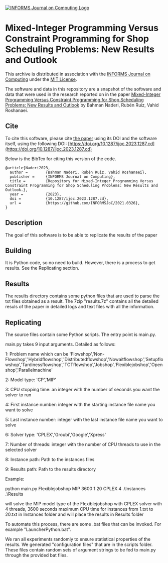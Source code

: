 [![INFORMS Journal on Computing Logo](https://INFORMSJoC.github.io/logos/INFORMS_Journal_on_Computing_Header.jpg)](https://pubsonline.informs.org/journal/ijoc)

# Mixed-Integer Programming Versus Constraint Programming for Shop Scheduling Problems: New Results and Outlook

This archive is distributed in association with the [INFORMS Journal on
Computing](https://pubsonline.informs.org/journal/ijoc) under the [MIT License](LICENSE).

The software and data in this repository are a snapshot of the software and data
that were used in the research reported on in the paper 
[Mixed-Integer Programming Versus Constraint Programming for Shop Scheduling Problems: New Results and Outlook](https://doi.org/10.1287/ijoc.2023.1287) by Bahman Naderi, Rubén Ruiz, Vahid Roshanaei. 

## Cite

To cite this software, please cite [the paper](https://doi.org/10.1287/ijoc.2023.1287) using its DOI and the software itself, using the following DOI:
[https://doi.org/10.1287/ijoc.2023.1287.cd](https://doi.org/10.1287/ijoc.2023.1287.cd)


Below is the BibTex for citing this version of the code.

```
@article{Naderi2023,
  author =        {Bahman Naderi, Rubén Ruiz, Vahid Roshanaei},
  publisher =     {INFORMS Journal on Computing},
  title =         {Repository for Mixed-Integer Programming Versus Constraint Programming for Shop Scheduling Problems: New Results and Outlook.},
  year =          {2023},
  doi =           {10.1287/ijoc.2023.1287.cd},
  url =           {https://github.com/INFORMSJoC/2021.0326},
}  
```

## Description

The goal of this software is to be able to replicate the results of the paper

## Building

It is Python code, so no need to build. However, there is a process to get results. See the Replicating section.

## Results

The results directory contains some python files that are used to parse the txt files obtained as a result. The 7zip "results.7z" contains all the detailed resuls of the paper in detailed logs and text files with all the information.

## Replicating

The source files contain some Python scripts. The entry point is main.py.

main.py takes 9 input arguments. Detailed as follows:

1:	Problem name which can be 'Flowshop','Non-Flowshop','Hybridflowshop','Distributedflowshop','Nowaitflowshop','Setupflowshop','Tardinessflowshop','TCTflowshop','Jobshop','Flexiblejobshop','Openshop','Parallelmachine'

2: 	Model type: 'CP','MIP'

3:  CPU stopping time: an integer with the number of seconds you want the solver to run

4: 	First instance number: integer with the starting instance file name you want to solve

5:  Last instance number: integer with the last instance file name you want to solve

6: 	Solver type: 'CPLEX','Groubi','Google','Xpress'

7:  Number of threads: integer with the number of CPU threads to use in the selected solver

8:  Instance path: Path to the instances files

9:  Results path: Path to the results directory

Example:

python main.py Flexiblejobshop MIP 3600 1 20 CPLEX 4 .\\Instances .\\Results

will solve the MIP model type of the Flexiblejobshop with CPLEX solver with 4 threads, 3600 seconds maximum CPU time for instances from 1.txt to 20.txt in Instances folder and will place the results in Results folder

To automate this process, there are some .bat files that can be invoked. For example "LauncherPython.bat".

We ran all experiments randomly to ensure statistical properties of the results. We generated "configuration files" that are in the scripts folder.
These files contain random sets of argument strings to be fed to main.py through the provided bat files.
